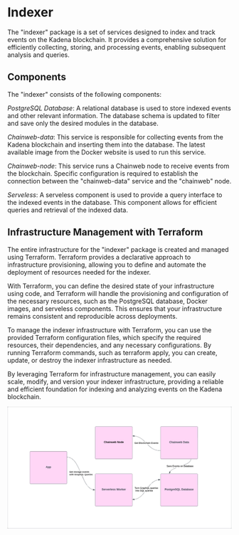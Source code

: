 # Indexer
The "indexer" package is a set of services designed to index and track events on the Kadena blockchain. It provides a comprehensive solution for efficiently collecting, storing, and processing events, enabling subsequent analysis and queries.

## Components
The "indexer" consists of the following components:

*PostgreSQL Database*: A relational database is used to store indexed events and other relevant information. The database schema is updated to filter and save only the desired modules in the database.

*Chainweb-data*: This service is responsible for collecting events from the Kadena blockchain and inserting them into the database. The latest available image from the Docker website is used to run this service.

*Chainweb-node*: This service runs a Chainweb node to receive events from the blockchain. Specific configuration is required to establish the connection between the "chainweb-data" service and the "chainweb" node.

*Serveless*: A serveless component is used to provide a query interface to the indexed events in the database. This component allows for efficient queries and retrieval of the indexed data.

## Infrastructure Management with Terraform
The entire infrastructure for the "indexer" package is created and managed using Terraform. Terraform provides a declarative approach to infrastructure provisioning, allowing you to define and automate the deployment of resources needed for the indexer.

With Terraform, you can define the desired state of your infrastructure using code, and Terraform will handle the provisioning and configuration of the necessary resources, such as the PostgreSQL database, Docker images, and serveless components. This ensures that your infrastructure remains consistent and reproducible across deployments.

To manage the indexer infrastructure with Terraform, you can use the provided Terraform configuration files, which specify the required resources, their dependencies, and any necessary configurations. By running Terraform commands, such as terraform apply, you can create, update, or destroy the indexer infrastructure as needed.

By leveraging Terraform for infrastructure management, you can easily scale, modify, and version your indexer infrastructure, providing a reliable and efficient foundation for indexing and analyzing events on the Kadena blockchain.

![Indexer Graph](./assets/indexer.jpeg)
